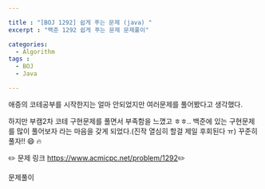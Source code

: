 ```yaml
---

title : "[BOJ 1292] 쉽게 푸는 문제 (java) "
excerpt : "백준 1292 쉽게 푸는 문제 문제풀이"

categories:
  - Algorithm
tags :
  - BOJ 
  - Java

---
```


애증의 코테공부를 시작한지는 얼마 안되었지만 여러문제를 풀어봤다고 생각했다. 

하지만 부캠2차 코테 구현문제를 풀면서 부족함을 느꼈고 ㅎㅎ.. 백준에 있는 구현문제를 많이 풀어보자 라는 마음을 갖게 되었다.(진작 열심히 할걸 제일 후회된다 ㅠ) 꾸준히 풀자!!  😄 🔥  


:pencil2: 문제 링크 <https://www.acmicpc.net/problem/1292>:pencil2:

문제풀이

<script src="https://gist.github.com/leejieun1121/f5bfd6953a78f7c747ccb2ed3510f2d2.js"></script>
